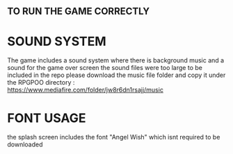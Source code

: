 ## TO RUN THE GAME CORRECTLY

# SOUND SYSTEM
The game includes a sound system where there is background music and a sound for the game over screen 
the sound files were too large to be included in the repo 
please download the music file folder and copy it under the RPGPOO directory : https://www.mediafire.com/folder/jw8r6dn1rsajj/music

# FONT USAGE
the splash screen includes the font "Angel Wish" which isnt required to be downloaded

